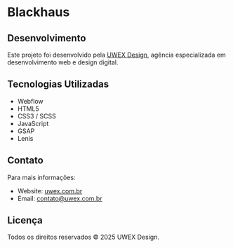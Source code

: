 # Blackhaus

## Desenvolvimento

Este projeto foi desenvolvido pela [UWEX Design](https://uwex.com.br), agência especializada em desenvolvimento web e design digital.

## Tecnologias Utilizadas

- Webflow
- HTML5
- CSS3 / SCSS
- JavaScript
- GSAP
- Lenis

## Contato

Para mais informações:

- Website: [uwex.com.br](https://uwex.com.br)
- Email: contato@uwex.com.br

## Licença

Todos os direitos reservados © 2025 UWEX Design.
